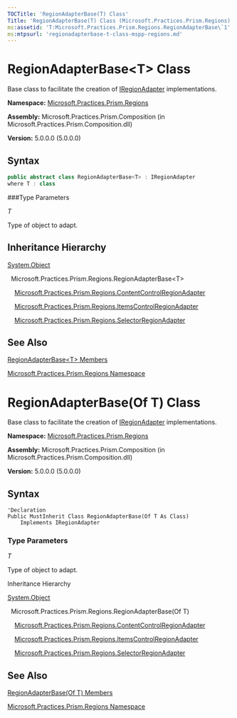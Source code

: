 ```yaml
---
TOCTitle: 'RegionAdapterBase(T) Class'
Title: 'RegionAdapterBase(T) Class (Microsoft.Practices.Prism.Regions)'
ms:assetid: 'T:Microsoft.Practices.Prism.Regions.RegionAdapterBase\`1'
ms:mtpsurl: 'regionadapterbase-t-class-mspp-regions.md'
---
```


# RegionAdapterBase&lt;T&gt; Class

Base class to facilitate the creation of [IRegionAdapter](iregionadapter-interface-mspp-regions) implementations.

**Namespace:** [Microsoft.Practices.Prism.Regions](mspp-regions-namespace)

**Assembly:** Microsoft.Practices.Prism.Composition (in Microsoft.Practices.Prism.Composition.dll)

**Version:** 5.0.0.0 (5.0.0.0)

## Syntax

```C#
public abstract class RegionAdapterBase<T> : IRegionAdapter
where T : class
```

###Type Parameters

*T*
  
Type of object to adapt.

## Inheritance Hierarchy

[System.Object](http://msdn.microsoft.com/en-us/library/e5kfa45b)

  Microsoft.Practices.Prism.Regions.RegionAdapterBase&lt;T&gt;

    [Microsoft.Practices.Prism.Regions.ContentControlRegionAdapter](contentcontrolregionadapter-class-mspp-regions)

    [Microsoft.Practices.Prism.Regions.ItemsControlRegionAdapter](itemscontrolregionadapter-class-mspp-regions)

    [Microsoft.Practices.Prism.Regions.SelectorRegionAdapter](selectorregionadapter-class-mspp-regions)

## See Also

[RegionAdapterBase&lt;T&gt; Members](regionadapterbase-t-members-mspp-regions)

[Microsoft.Practices.Prism.Regions Namespace](mspp-regions-namespace)

# RegionAdapterBase(Of T) Class

Base class to facilitate the creation of [IRegionAdapter](iregionadapter-interface-mspp-regions) implementations.

**Namespace:** [Microsoft.Practices.Prism.Regions](mspp-regions-namespace)

**Assembly:** Microsoft.Practices.Prism.Composition (in Microsoft.Practices.Prism.Composition.dll)

**Version:** 5.0.0.0 (5.0.0.0)

## Syntax
```VB
'Declaration
Public MustInherit Class RegionAdapterBase(Of T As Class)
	Implements IRegionAdapter
```

### Type Parameters

*T*
  
Type of object to adapt.

Inheritance Hierarchy

[System.Object](http://msdn.microsoft.com/en-us/library/e5kfa45b)

  Microsoft.Practices.Prism.Regions.RegionAdapterBase(Of T)

    [Microsoft.Practices.Prism.Regions.ContentControlRegionAdapter](contentcontrolregionadapter-class-mspp-regions)

    [Microsoft.Practices.Prism.Regions.ItemsControlRegionAdapter](
itemscontrolregionadapter-class-mspp-regions)

    [Microsoft.Practices.Prism.Regions.SelectorRegionAdapter](selectorregionadapter-class-mspp-regions)

## See Also
[RegionAdapterBase(Of T) Members](regionadapterbase-t-members-mspp-regions)

[Microsoft.Practices.Prism.Regions Namespace](mspp-regions-namespace)

